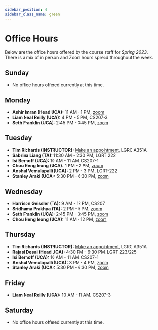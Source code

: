 ```yaml
---
sidebar_position: 4
sidebar_class_name: green
---
```


# Office Hours

Below are the office hours offered by the course staff for _Spring 2023_. There is a mix of in person and Zoom hours spread throughout the week.

## Sunday

- No office hours offered currently at this time.

## Monday

- **Ashir Imran (Head UCA):** 11 AM - 1 PM, [zoom](https://umass-amherst.zoom.us/j/96338814025)
- **Liam Neal Reilly (UCA):** 4 PM - 5 PM, CS207-3
- **Seth Franklin (UCA):** 2:45 PM - 3:45 PM, [zoom](https://umass-amherst.zoom.us/my/seth.franklin)

## Tuesday

- **Tim Richards (INSTRUCTOR):** [Make an appointment](https://eight-army-4c0.notion.site/Office-Hours-1debbdaf4a0f4e19b369f5c3bdca63f0), LGRC A351A
- **Sabrina Liang (TA):** 11:30 AM - 2:30 PM, LGRT 222
- **Isi Bernoff (UCA):** 10 AM - 11 AM, CS207-1
- **Chou Heng Ieong (UCA):** 1 PM - 2 PM, [zoom](https://umass-amherst.zoom.us/j/3352032138)
- **Anshul Vemulapalli (UCA):** 2 PM - 3 PM, LGRT-222
- **Stanley Araki (UCA):** 5:30 PM - 6:30 PM, [zoom](https://umass-amherst.zoom.us/j/4852443899)

## Wednesday

- **Harrison Geissler (TA):** 9 AM - 12 PM, CS207
- **Sridhama Prakhya (TA):** 2 PM - 5 PM, [zoom](https://umass-amherst.zoom.us/my/sridhama)
- **Seth Franklin (UCA):** 2:45 PM - 3:45 PM, [zoom](https://umass-amherst.zoom.us/my/seth.franklin)
- **Chou Heng Ieong (UCA):** 11 AM - 12 PM, [zoom](https://umass-amherst.zoom.us/j/3352032138)


## Thursday

- **Tim Richards (INSTRUCTOR):** [Make an appointment](https://eight-army-4c0.notion.site/Office-Hours-1debbdaf4a0f4e19b369f5c3bdca63f0), LGRC A351A
- **Rajasi Desai (Head UCA):** 4:30 PM - 6:30 PM, LGRT 223/225
- **Isi Bernoff (UCA):** 10 AM - 11 AM, CS207-1
- **Anshul Vemulapalli (UCA):** 3 PM - 4 PM, [zoom](https://umass-amherst.zoom.us/j/97956164929)
- **Stanley Araki (UCA):** 5:30 PM - 6:30 PM, [zoom](https://umass-amherst.zoom.us/j/4852443899)

## Friday

- **Liam Neal Reilly (UCA):** 10 AM - 11 AM, CS207-3

## Saturday

- No office hours offered currently at this time.
